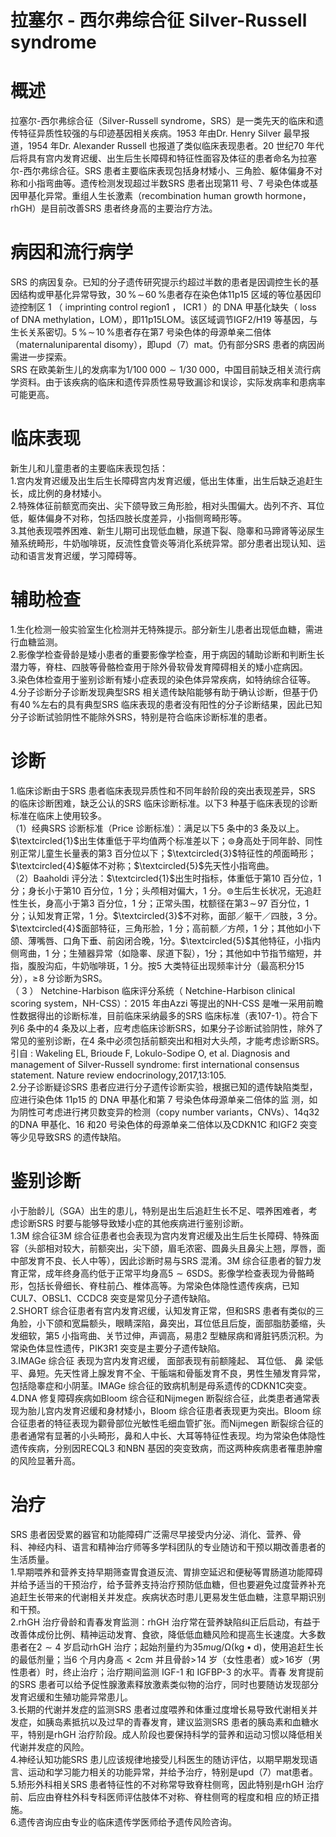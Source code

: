 # 拉塞尔 - 西尔弗综合征 Silver-Russell syndrome  
# 概述  
拉塞尔-西尔弗综合征（Silver-Russell syndrome，SRS）是一类先天的临床和遗传特征异质性较强的与印迹基因相关疾病。1953 年由Dr. Henry Silver 最早报道，1954 年Dr. Alexander Russell 也报道了类似临床表现患者。20 世纪70 年代后将具有宫内发育迟缓、出生后生长障碍和特征性面容及体征的患者命名为拉塞尔-西尔弗综合征。SRS 患者主要临床表现包括身材矮小、三角脸、躯体偏身不对称和小指弯曲等。遗传检测发现超过半数SRS 患者出现第11 号、7 号染色体或基因甲基化异常。重组人生长激素（recombination human growth hormone，rhGH）是目前改善SRS 患者终身高的主要治疗方法。  
# 病因和流行病学  
SRS 的病因复杂。已知的分子遗传研究提示约超过半数的患者是因调控生长的基因结构或甲基化异常导致，$30\,\%\!\sim\!60\,\%$患者存在染色体11p15 区域的等位基因印迹控制区 1 （ imprinting control region1 ， ICR1 ）的 DNA  甲基化缺失（ loss of DNA methylation，LOM），即11p15LOM。该区域调节IGF2/H19 等基因，与生长关系密切。$5\,\%\!\sim\!10\,\%$患者存在第7 号染色体的母源单亲二倍体（maternaluniparental disomy），即upd（7）mat。仍有部分SRS 患者的病因尚需进一步探索。  
SRS 在欧美新生儿的发病率为$1/100\;000{\sim}1/30\;000$，中国目前缺乏相关流行病学资料。由于该疾病的临床和遗传异质性易导致漏诊和误诊，实际发病率和患病率可能更高。  
# 临床表现  
新生儿和儿童患者的主要临床表现包括：  
1.宫内发育迟缓及出生后生长障碍宫内发育迟缓，低出生体重，出生后缺乏追赶生长，成比例的身材矮小。  
2.特殊体征前额宽而突出、尖下颌导致三角形脸，相对头围偏大。齿列不齐、耳位低，躯体偏身不对称，包括四肢长度差异，小指侧弯畸形等。  
3.其他表现喂养困难、新生儿期可出现低血糖，尿道下裂、隐睾和马蹄肾等泌尿生殖系统畸形，牛奶咖啡斑，反流性食管炎等消化系统异常。部分患者出现认知、运动和语言发育迟缓，学习障碍等。  
# 辅助检查  
1.生化检测一般实验室生化检测并无特殊提示。部分新生儿患者出现低血糖，需进行血糖监测。  
2.影像学检查骨龄是矮小患者的重要影像学检查，用于病因的辅助诊断和判断生长潜力等，脊柱、四肢等骨骼检查用于除外骨软骨发育障碍相关的矮小症病因。  
3.染色体检查用于鉴别诊断有矮小症表现的染色体异常疾病，如特纳综合征等。  
4.分子诊断分子诊断发现典型SRS 相关遗传缺陷能够有助于确认诊断，但基于仍有$40\,\%$左右的具有典型SRS 临床表现的患者没有阳性的分子诊断结果，因此已知分子诊断试验阴性不能除外SRS，特别是符合临床诊断标准的患者。  
# 诊断  
1.临床诊断由于SRS 患者临床表现异质性和不同年龄阶段的突出表现差异，SRS 的临床诊断困难，缺乏公认的SRS 临床诊断标准。以下3 种基于临床表现的诊断标准在临床上使用较多。  
（1）经典SRS 诊断标准（Price 诊断标准）：满足以下5 条中的3 条及以上。$\textcircled{1}$出生体重低于平均值两个标准差以下；$\circledcirc$身高处于同年龄、同性别正常儿童生长量表的第3 百分位以下；$\textcircled{3}$特征性的颅面畸形；$\textcircled{4}$躯体不对称；$\textcircled{5}$先天性小指弯曲。  
（2）Baaholdi 评分法：$\textcircled{1}$出生时指标，体重低于第10 百分位，1 分；身长小于第10 百分位，1 分；头颅相对偏大，1 分。$\circledcirc$生后生长状况，无追赶性生长，身高小于第3 百分位，1 分；正常头围，枕额径在第$3\!\sim\!97$ 百分位，1 分；认知发育正常，1 分。$\textcircled{3}$不对称，面部／躯干／四肢，3 分。$\textcircled{4}$面部特征，三角形脸，1 分；高前额／方颅，1 分；其他如小下颌、薄嘴唇、口角下垂、前囟闭合晚，1分。$\textcircled{5}$其他特征，小指内侧弯曲，1 分；生殖器异常（如隐睾、尿道下裂），1分；其他如中节指节缩短，并指，腹股沟疝，牛奶咖啡斑，1 分。按5 大类特征出现频率计分（最高积分15 分），$\geqslant\!8$ 分诊断为SRS。  
（ 3 ） Netchine-Harbison  临床评分系统（ Netchine-Harbison clinical scoring system，NH-CSS）：2015 年由Azzi 等提出的NH-CSS 是唯一采用前瞻性数据得出的诊断标准，目前临床采纳最多的SRS 临床标准（表107-1）。符合下列6 条中的4 条及以上者，应考虑临床诊断SRS，如果分子诊断试验阴性，除外了常见的鉴别诊断，在4 条中必须包括前额突出和相对大头颅，才能考虑诊断SRS。  
引自 : Wakeling EL, Brioude F, Lokulo-Sodipe O, et al. Diagnosis and management of Silver-Russell syndrome: first international consensus statement. Nature review endocrinology,2017,13:105.  
2.分子诊断疑诊SRS 患者应进行分子遗传诊断实验，根据已知的遗传缺陷类型，应进行染色体 11p15  的 DNA  甲基化和第 7  号染色体母源单亲二倍体的监 测，如为阴性可考虑进行拷贝数变异的检测（copy number variants，CNVs）、14q32的DNA 甲基化、16 和20 号染色体的母源单亲二倍体以及CDKN1C 和IGF2 突变等少见导致SRS 的遗传缺陷。  
# 鉴别诊断  
小于胎龄儿（SGA）出生的患儿，特别是出生后追赶生长不足、喂养困难者，考虑诊断SRS 时要与能够导致矮小症的其他疾病进行鉴别诊断。  
1.3M 综合征3M 综合征患者也会表现为宫内发育迟缓及出生后生长障碍、特殊面容（头部相对较大，前额突出，尖下颌，眉毛浓密、圆鼻头且鼻尖上翘，厚唇，面中部发育不良、长人中等），因此诊断时易与SRS 混淆。3M 综合征患者的智力发育正常，成年终身高约低于正常平均身高$5{\sim}6\mathrm{SDS}$。影像学检查表现为骨骼畸形，包括长骨细长、脊柱前凸、椎体高等。为常染色体隐性遗传疾病，已知CUL7、OBSL1、CCDC8 突变是常见分子遗传缺陷。  
2.SHORT 综合征患者有宫内发育迟缓，认知发育正常，但和SRS 患者有类似的三角脸，小下颌和宽扁额头，眼睛深陷，鼻突出，耳位低且后旋，面部脂肪萎缩，头发细软，第5 小指弯曲、关节过伸，声调高，易患2 型糖尿病和肾脏钙质沉积。为常染色体显性遗传，PIK3R1 突变是主要分子遗传缺陷。  
3.IMAGe  综合征 表现为宫内发育迟缓， 面部表现有前额隆起、 耳位低、 鼻 梁低平、鼻短。先天性肾上腺发育不全、干骺端和骨骺发育不良，男性生殖发育异常，包括隐睾症和小阴茎。IMAGe 综合征的致病机制是母系遗传的CDKN1C突变。  
4.DNA 修复障碍疾病如Bloom 综合征和Nijmegen 断裂综合征，此类患者通常表现为胎儿宫内发育迟缓和身材矮小，Bloom 综合征患者表现更为突出。Bloom 综合征患者的特征表现为颧骨部位光敏性毛细血管扩张。而Nijmegen 断裂综合征的患者通常有显著的小头畸形，鼻和人中长、大耳等特征性表现。均为常染色体隐性遗传疾病，分别因RECQL3 和NBN 基因的突变致病，而这两种疾病患者罹患肿瘤的风险显著升高。  
# 治疗  
SRS 患者因受累的器官和功能障碍广泛需尽早接受内分泌、消化、营养、骨  
科、神经内科、语言和精神治疗师等多学科团队的专业随访和干预以期改善患者的生活质量。  
1.早期喂养和营养支持早期筛查胃食道反流、胃排空延迟和便秘等胃肠道功能障碍并给予适当的干预治疗，给予营养支持治疗预防低血糖，但也要避免过度营养补充追赶生长带来的代谢相关并发症。疾病状态时患儿更易发生低血糖，注意早期识别和干预。  
2.rhGH 治疗骨龄和青春发育监测：rhGH 治疗常在营养缺陷纠正后启动，有益于改善体成份比例、精神运动发育、食欲，降低低血糖风险和提高生长速度。大多数患者在$2{\sim}4$ 岁启动rhGH 治疗；起始剂量约为$35mu\mathrm{g}/\mathrm{\Omega}(\mathrm{kg}\bullet\mathrm{d})$，使用追赶生长的最低剂量；当6 个月内身高${<}2\mathrm{cm}$ 并且骨龄$>\!14$ 岁（女性患者）或$>\!16$岁（男性患者）时，终止治疗；治疗期间监测 IGF-1  和 IGFBP-3  的水平。青春 发育提前的SRS 患者可以给予促性腺激素释放激素类似物的治疗，同时也要随访发现部分发育迟缓和生殖功能异常患儿。  
3.长期的代谢并发症的监测SRS 患者过度喂养和体重过度增长易导致代谢相关并发症，如胰岛素抵抗以及过早的青春发育，建议监测SRS 患者的胰岛素和血糖水平，特别是rhGH 治疗阶段。成人阶段也要保持科学的营养和运动习惯以降低相关代谢并发症的风险。  
4.神经认知功能SRS 患儿应该规律地接受儿科医生的随访评估，以期早期发现语言、运动和学习能力相关的功能异常，并给予治疗，特别是upd（7）mat患者。  
5.矫形外科相关SRS 患者特征性的不对称常导致脊柱侧弯，因此特别是rhGH  治疗前、后应由脊柱外科专科医师评估肢体不对称、脊柱侧弯的程度和相 应的矫正措施。  
6.遗传咨询应由专业的临床遗传学医师给予遗传风险咨询。  
